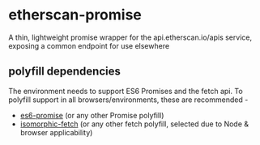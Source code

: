 # etherscan-promise

A thin, lightweight promise wrapper for the api.etherscan.io/apis service, exposing a common endpoint for use elsewhere

## polyfill dependencies

The environment needs to support ES6 Promises and the fetch api. To polyfill support in all browsers/environments, these are recommended -

- [es6-promise](https://www.npmjs.com/package/es6-promise) (or any other Promise polyfill)
- [isomorphic-fetch](https://www.npmjs.com/package/isomorphic-fetch) (or any other fetch polyfill, selected due to Node & browser applicability)
